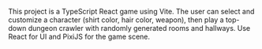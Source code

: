 <!-- Use this file to provide workspace-specific custom instructions to Copilot. For more details, visit https://code.visualstudio.com/docs/copilot/copilot-customization#_use-a-githubcopilotinstructionsmd-file -->

This project is a TypeScript React game using Vite. The user can select and customize a character (shirt color, hair color, weapon), then play a top-down dungeon crawler with randomly generated rooms and hallways. Use React for UI and PixiJS for the game scene.
